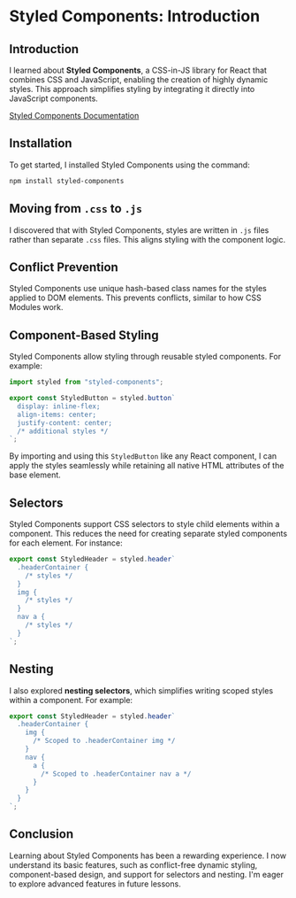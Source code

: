 # Styled Components: Introduction

## Introduction 

I learned about **Styled Components**, a CSS-in-JS library for React that combines CSS and JavaScript, enabling the creation of highly dynamic styles. This approach simplifies styling by integrating it directly into JavaScript components.

[Styled Components Documentation](https://styled-components.com/docs)

## Installation  
To get started, I installed Styled Components using the command:  
```bash
npm install styled-components
```

## Moving from `.css` to `.js`  
I discovered that with Styled Components, styles are written in `.js` files rather than separate `.css` files. This aligns styling with the component logic.

## Conflict Prevention  
Styled Components use unique hash-based class names for the styles applied to DOM elements. This prevents conflicts, similar to how CSS Modules work.

## Component-Based Styling  
Styled Components allow styling through reusable styled components. For example:  
```javascript
import styled from "styled-components";

export const StyledButton = styled.button`
  display: inline-flex;
  align-items: center;
  justify-content: center;
  /* additional styles */
`;
```

By importing and using this `StyledButton` like any React component, I can apply the styles seamlessly while retaining all native HTML attributes of the base element.

## Selectors  
Styled Components support CSS selectors to style child elements within a component. This reduces the need for creating separate styled components for each element. For instance:  
```javascript
export const StyledHeader = styled.header`
  .headerContainer {
    /* styles */
  }
  img {
    /* styles */
  }
  nav a {
    /* styles */
  }
`;
```

## Nesting  
I also explored **nesting selectors**, which simplifies writing scoped styles within a component. For example:  
```javascript
export const StyledHeader = styled.header`
  .headerContainer {
    img {
      /* Scoped to .headerContainer img */
    }
    nav {
      a {
        /* Scoped to .headerContainer nav a */
      }
    }
  }
`;
```

## Conclusion  
Learning about Styled Components has been a rewarding experience. I now understand its basic features, such as conflict-free dynamic styling, component-based design, and support for selectors and nesting. I'm eager to explore advanced features in future lessons.  
